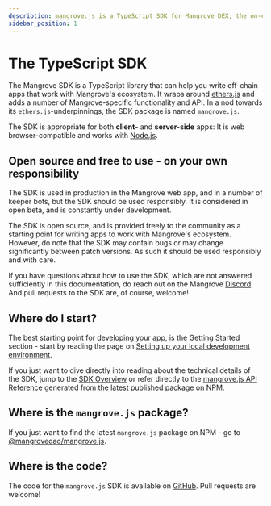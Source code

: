 ```yaml
---
description: mangrove.js is a TypeScript SDK for Mangrove DEX, the on-chain order book where offers are code.
sidebar_position: 1
---
```


# The TypeScript SDK

The Mangrove SDK is a TypeScript library that can help you write off-chain apps that work with Mangrove's ecosystem. It wraps around [ethers.js](https://github.com/ethers-io/ethers.js) and adds a number of Mangrove-specific functionality and API. In a nod towards its `ethers.js`-underpinnings, the SDK package is named `mangrove.js`.

The SDK is appropriate for both **client-** and **server-side** apps: It is web browser-compatible and works with [Node.js](https://nodejs.org/en/). 

## Open source and free to use - on your own responsibility

The SDK is used in production in the Mangrove web app, and in a number of keeper bots, but the SDK should be used responsibly. It is considered in open beta, and is constantly under development. 

The SDK is open source, and is provided freely to the community as a starting point for writing apps to work with Mangrove's ecosystem. However, do note that the SDK may contain bugs or may change significantly between patch versions. As such it should be used responsibly and with care.

If you have questions about how to use the SDK, which are not answered sufficiently in this documentation, do reach out on the Mangrove [Discord](https://discord.gg/rk9Qthz5YE). And pull requests to the SDK are, of course, welcome!

## Where do I start? 

The best starting point for developing your app, is the Getting Started section - start by reading the page on [Setting up your local development environment](./getting-started/preparation.md).

If you just want to dive directly into reading about the technical details of the SDK, jump to the [SDK Overview](./technical-references/api-overview.md) or refer directly to the [mangrove.js API Reference](technical-references/code/index.md) generated from the [latest published package on NPM](#where-is-the-mangrovejs-package).

## Where is the `mangrove.js` package?

If you just want to find the latest `mangrove.js` package on NPM - go to [@mangrovedao/mangrove.js](https://www.npmjs.com/package/@mangrovedao/mangrove.js).

## Where is the code?

The code for the `mangrove.js` SDK is available on [GitHub](https://github.com/mangrovedao/mangrove.js). Pull requests are welcome!


